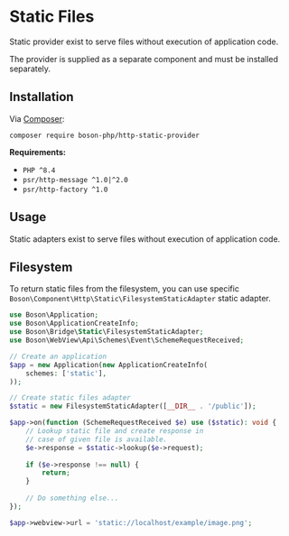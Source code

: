 # Static Files

Static provider exist to serve files without execution of application code.

The provider is supplied as a separate component and must be installed separately.

## Installation

<tldr>
    <p>
        Via <a href="https://getcomposer.org/doc/01-basic-usage.md#installing-dependencies">Composer</a>:
    </p>
    <p>
        <code lang="bash">composer require boson-php/http-static-provider</code>
    </p>
</tldr>

**Requirements:**

* `PHP ^8.4`
* `psr/http-message ^1.0|^2.0`
* `psr/http-factory ^1.0`

## Usage

Static adapters exist to serve files without execution of application code.

## Filesystem

To return static files from the filesystem, you can use specific 
`Boson\Component\Http\Static\FilesystemStaticAdapter` static adapter.

```php
use Boson\Application;
use Boson\ApplicationCreateInfo;
use Boson\Bridge\Static\FilesystemStaticAdapter;
use Boson\WebView\Api\Schemes\Event\SchemeRequestReceived;

// Create an application
$app = new Application(new ApplicationCreateInfo(
    schemes: ['static'],
));

// Create static files adapter
$static = new FilesystemStaticAdapter([__DIR__ . '/public']);

$app->on(function (SchemeRequestReceived $e) use ($static): void {
    // Lookup static file and create response in
    // case of given file is available.
    $e->response = $static->lookup($e->request);
    
    if ($e->response !== null) {
        return;
    }
    
    // Do something else...
});

$app->webview->url = 'static://localhost/example/image.png';
```
